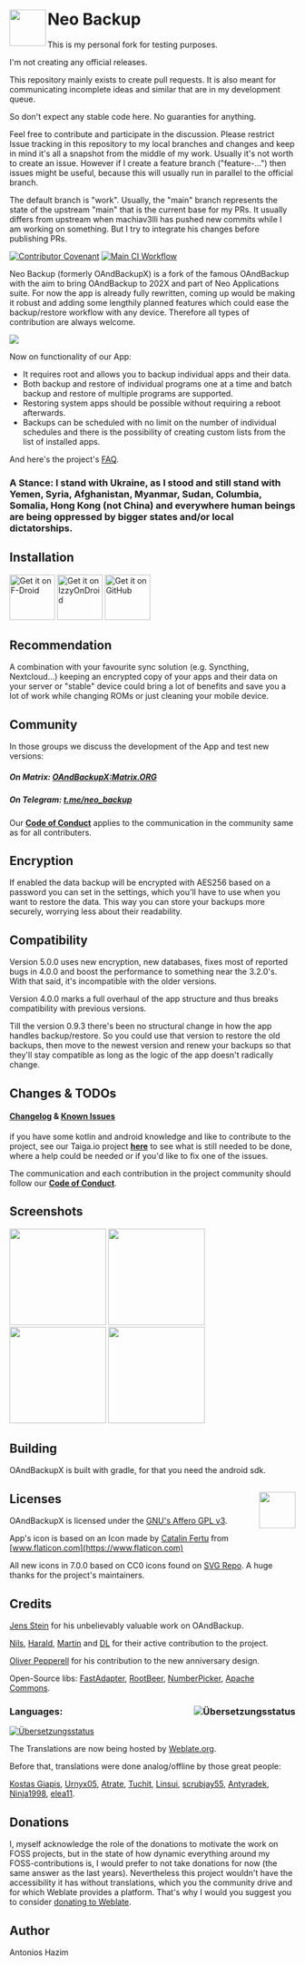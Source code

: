 # Neo Backup  <img title="" src="./fastlane/metadata/android/en-US/images/icon.png" align="left" width="64">


This is my personal fork for testing purposes.

I'm not creating any official releases.

This repository mainly exists to create pull requests.
It is also meant for communicating incomplete ideas and similar that are in my development queue.

So don't expect any stable code here. No guaranties for anything.

Feel free to contribute and participate in the discussion.
Please restrict Issue tracking in this repository to my local branches and changes and keep in mind it's all a snapshot from the middle of my work. Usually it's not worth to create an issue. However if I create a feature branch ("feature-...") then issues might be useful, because this will usually run in parallel to the official branch.

The default branch is "work".
Usually, the "main" branch represents the state of the upstream "main" that is the current base for my PRs.
It usually differs from upstream when machiav3lli has pushed new commits while I am working on something.
But I try to integrate his changes before publishing PRs. 



[![Contributor Covenant](https://img.shields.io/badge/Contributor%20Covenant-v2.0%20adopted-ff69b4.svg)](COC.md) [![Main CI Workflow](https://github.com/NeoApplications/Neo-Backup/workflows/Main%20CI%20Workflow/badge.svg?branch=master)](https://github.com/machiav3lli/oandbackupx/actions?query=workflow%3A%22Main+CI+Workflow%22)

Neo Backup (formerly OAndBackupX) is a fork of the famous OAndBackup with the aim to bring OAndBackup to 202X and part of Neo Applications suite. For now the app is already fully rewritten, coming up would be making it robust and adding some lengthily planned features which could ease the backup/restore workflow with any device. Therefore all types of contribution are always welcome.

![](neo_banner.png)

Now on functionality of our App:

* It requires root and allows you to backup individual apps and their data.
* Both backup and restore of individual programs one at a time and batch backup and restore of multiple programs are supported.
* Restoring system apps should be possible without requiring a reboot afterwards.
* Backups can be scheduled with no limit on the number of individual schedules and there is the possibility of creating custom lists from the list of installed apps.

And here's the project's [FAQ](FAQ.md).

### A Stance: I stand with Ukraine, as I stood and still stand with Yemen, Syria, Afghanistan, Myanmar, Sudan, Columbia, Somalia, Hong Kong (not China) and everywhere human beings are being oppressed by bigger states and/or local dictatorships.

## Installation

[<img src="https://fdroid.gitlab.io/artwork/badge/get-it-on.png" alt="Get it on F-Droid" height="80">](https://f-droid.org/packages/com.machiav3lli.backup/)
[<img src="https://gitlab.com/IzzyOnDroid/repo/-/raw/master/assets/IzzyOnDroid.png" alt="Get it on IzzyOnDroid" height="80">](https://apt.izzysoft.de/fdroid/index/apk/com.machiav3lli.backup)
[<img src="badge_github.png" alt="Get it on GitHub" height="80">](https://github.com/machiav3lli/oandbackupx/releases)

## Recommendation

A combination with your favourite sync solution (e.g. Syncthing, Nextcloud...)  keeping an encrypted copy of your apps and their data on your server or "stable" device could bring a lot of benefits and save you a lot of work while changing ROMs or just cleaning your mobile device.

## Community

In those groups we discuss the development of the App and test new versions:

##### On Matrix: [OAndBackupX:Matrix.ORG](https://matrix.to/#/!PiXJUneYCnkWAjekqX:matrix.org?via=matrix.org)

##### On Telegram: [t.me/neo_backup](https://t.me/neo_backup)

Our **[Code of Conduct](COC.md)** applies to the communication in the community same as for all contributers.

## Encryption

If enabled the data backup will be encrypted with AES256 based on a password you can set in the settings, which you'll have to use when you want to restore the data. This way you can store your backups more securely, worrying less about their readability.

## Compatibility

Version 5.0.0 uses new encryption, new databases, fixes most of reported bugs in 4.0.0 and boost the performance to something near the 3.2.0's. With that said, it's incompatible with the older versions.

Version 4.0.0 marks a full overhaul of the app structure and thus breaks compatibility with previous versions.

Till the version 0.9.3 there's been no structural change in how the app handles backup/restore. So you could use that version to restore the old backups, then move to the newest version and renew your backups so that they'll stay compatible as long as the logic of the app doesn't radically change.

## Changes & TODOs

#### [Changelog](CHANGELOG.md)  &  [Known Issues](ISSUES.md)

if you have some kotlin and android knowledge and like to contribute to the project, see our Taiga.io project **[here](https://tree.taiga.io/project/machiav3lli-neo-backup/kanban)** to see what is still needed to be done, where a help could be needed or if you'd like to fix one of the issues.

The communication and each contribution in the project community should follow our **[Code of Conduct](COC.md)**.

## Screenshots

<p float="left">
 <img src="/fastlane/metadata/android/en-US/images/phoneScreenshots/1.png" width="170" />
 <img src="/fastlane/metadata/android/en-US/images/phoneScreenshots/2.png" width="170" />
 <img src="/fastlane/metadata/android/en-US/images/phoneScreenshots/3.png" width="170" />
 <img src="/fastlane/metadata/android/en-US/images/phoneScreenshots/4.png" width="170" />
</p>

## Building

OAndBackupX is built with gradle, for that you need the android sdk.

## Licenses <img align="right" src="agplv3.png" width="64" />

OAndBackupX is licensed under the [GNU's Affero GPL v3](LICENSE.md).

App's icon is based on an Icon made by [Catalin Fertu](https://www.flaticon.com/authors/catalin-fertu) from [www.flaticon.com](https://www.flaticon.com)

All new icons in 7.0.0 based on CC0 icons found on [SVG Repo](https://www.svgrepo.com). A huge thanks for the project's maintainers.

## Credits

[Jens Stein](https://github.com/jensstein) for his unbelievably valuable work on OAndBackup.

[Nils](https://github.com/Tiefkuehlpizze), [Harald](https://github.com/hg42), [Martin](https://github.com/Smojo) and [DL](https://github.com/dl200010) for their active contribution to the project.

[Oliver Pepperell](https://github.com/opepp) for his contribution to the new anniversary design.

Open-Source libs: [FastAdapter](https://github.com/mikepenz/FastAdapter), [RootBeer](https://github.com/scottyab/rootbeer), [NumberPicker](https://github.com/ShawnLin013/NumberPicker), [Apache Commons](https://commons.apache.org).

### Languages: [<img align="right" src="https://hosted.weblate.org/widgets/oandbackupx/-/287x66-white.png" alt="Übersetzungsstatus" />](https://hosted.weblate.org/engage/neo-backup/?utm_source=widget)

[<img src="https://hosted.weblate.org/widgets/oandbackupx/-/multi-auto.svg" alt="Übersetzungsstatus" />](https://hosted.weblate.org/engage/neo-backup/)

The Translations are now being hosted by [Weblate.org](https://hosted.weblate.org/engage/neo-backup/).

Before that, translations were done analog/offline by those great people:

[Kostas Giapis](https://github.com/tsiflimagas), [Urnyx05](https://github.com/Urnyx05), [Atrate](https://github.com/Atrate), [Tuchit](https://github.com/tuchit), [Linsui](https://github.com/linsui), [scrubjay55](https://github.com/scrubjay55), [Antyradek](https://github.com/Antyradek), [Ninja1998](https://github.com/NiNjA1998), [elea11](https://github.com/elea11).

## Donations

I, myself acknowledge the role of the donations to motivate the work on FOSS projects, but in the state of how dynamic everything around my FOSS-contributions is, I would prefer to not take donations for now (the same answer as the last years). Nevertheless this project wouldn't have the accessibility it has without translations, which you the community drive and for which Weblate provides a platform. That's why I would you suggest you to consider [donating to Weblate](https://weblate.org/donate).

## Author

Antonios Hazim
